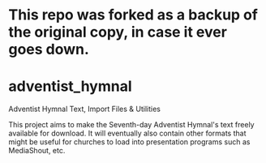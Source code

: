 # This repo was forked as a backup of the original copy, in case it ever goes down.
# adventist_hymnal
Adventist Hymnal Text, Import Files & Utilities

This project aims to make the Seventh-day Adventist Hymnal's text freely available for download. It will eventually also contain other formats that might be useful for churches to load into presentation programs such as MediaShout, etc.
